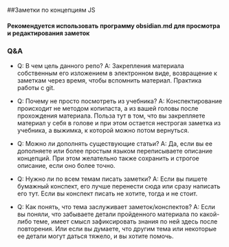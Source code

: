##Заметки по концепциям JS
#### Рекомендуется использовать программу obsidian.md для просмотра и редактирования заметок

### Q&A
+ Q: В чем цель данного репо?
A: Закрепления материала собственным его изложением в электронном виде, возвращение к заметкам через время, чтобы вспомнить материал. Практика работы с git.

+ Q: Почему не просто посмотреть из учебника?
A: Конспектирование происходит не методом копипаста, а из вашей головы после прохождения материала. Польза тут в том, что вы закрепляете материал у себя в голове и при этом остается нестрогая заметка из учебника, а выжимка, к которой можно потом вернуться.

+ Q: Можно ли дополнять существующие статьи?
A: Да, если вы ее дополняете или более простым языком переписываете описание концепций. При этом желательно также сохранить и строгое описание, если оно более точно.

+ Q: Нужно ли по всем темам писать заметки?
A: Если вы пишете бумажный конспект, его лучше перенести сюда или сразу написать его тут. Если вы конспект писать не хотите, тогда и не стоит.

+ Q: Как понять, что тема заслуживает заметок/конспектов?
A: Если вы поняли, что забываете детали пройденного материала по какой-либо теме, имеет смысл зафиксировать знания по ней здесь после повторения. Или если вы думаете, что другим тема или некоторые ее детали могут даться тяжело, и вы хотите помочь.